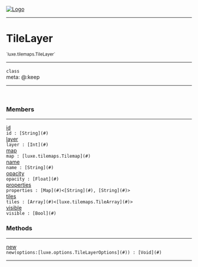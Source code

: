 
[![Logo](../../../images/logo.png)](../../../api/index.html)

---



<h1>TileLayer</h1>
<small>`luxe.tilemaps.TileLayer`</small>



---

`class`
<span class="meta">
<br/>meta: @:keep
</span>


---


&nbsp;
&nbsp;






<h3>Members</h3> <hr/><span class="member apipage">
                <a name="id"><a class="lift" href="#id">id</a></a><div class="clear"></div>
                <code class="signature apipage">id : [String](#)</code><br/></span>
            <span class="small_desc_flat"></span><span class="member apipage">
                <a name="layer"><a class="lift" href="#layer">layer</a></a><div class="clear"></div>
                <code class="signature apipage">layer : [Int](#)</code><br/></span>
            <span class="small_desc_flat"></span><span class="member apipage">
                <a name="map"><a class="lift" href="#map">map</a></a><div class="clear"></div>
                <code class="signature apipage">map : [luxe.tilemaps.Tilemap](#)</code><br/></span>
            <span class="small_desc_flat"></span><span class="member apipage">
                <a name="name"><a class="lift" href="#name">name</a></a><div class="clear"></div>
                <code class="signature apipage">name : [String](#)</code><br/></span>
            <span class="small_desc_flat"></span><span class="member apipage">
                <a name="opacity"><a class="lift" href="#opacity">opacity</a></a><div class="clear"></div>
                <code class="signature apipage">opacity : [Float](#)</code><br/></span>
            <span class="small_desc_flat"></span><span class="member apipage">
                <a name="properties"><a class="lift" href="#properties">properties</a></a><div class="clear"></div>
                <code class="signature apipage">properties : [Map](#)&lt;[String](#), [String](#)&gt;</code><br/></span>
            <span class="small_desc_flat"></span><span class="member apipage">
                <a name="tiles"><a class="lift" href="#tiles">tiles</a></a><div class="clear"></div>
                <code class="signature apipage">tiles : [Array](#)&lt;[luxe.tilemaps.TileArray](#)&gt;</code><br/></span>
            <span class="small_desc_flat"></span><span class="member apipage">
                <a name="visible"><a class="lift" href="#visible">visible</a></a><div class="clear"></div>
                <code class="signature apipage">visible : [Bool](#)</code><br/></span>
            <span class="small_desc_flat"></span>





<h3>Methods</h3> <hr/><span class="method apipage">
            <a name="new"><a class="lift" href="#new">new</a></a><div class="clear"></div>
            <code class="signature apipage">new(options:[luxe.options.TileLayerOptions](#)<span></span>) : [Void](#)</code><br/><span class="small_desc_flat"></span>
        </span>
    






---

&nbsp;
&nbsp;
&nbsp;
&nbsp;